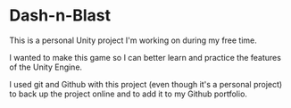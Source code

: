 # Dash-n-Blast
This is a personal Unity project I'm working on during my free time.

I wanted to make this game so I can better learn and practice the features of the Unity Engine.

I used git and Github with this project (even though it's a personal project) to back up the project online and to add it to my Github portfolio.
